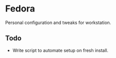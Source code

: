 # Fedora
Personal configuration and tweaks for workstation.

## Todo
* Write script to automate setup on fresh install.
